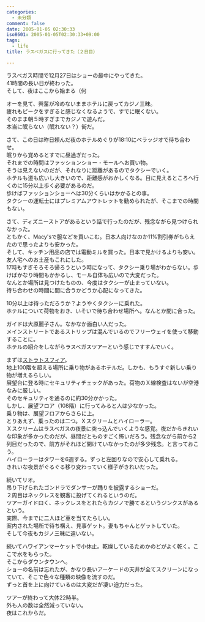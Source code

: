 ```yaml
---
categories:
  - 未分類
comment: false
date: 2005-01-05 02:30:33
iso8601: 2005-01-05T02:30:33+09:00
tags:
  - life
title: ラスベガスに行ってきた（２日目）

---
```


<div class="entry-body">
  <p>ラスベガス時間で12月27日はショーの最中にやってきた。<br />
    41時間の長い日が終わった。<br />
    そして、夜はここから始まる（何</p>

  <p>オーを見て、興奮が冷めないままホテルに戻ってカジノ三昧。<br />
    疲れもピークをすぎると感じなくなるようで、すでに眠くない。<br />
    そのまま朝５時すぎまでカジノで遊んだ。<br />
    本当に眠らない（眠れない？）街だ。</p>

  <p>さて、この日は昨日頼んだ夜のホテルめぐりが18:10にベラッジオで待ち合わせ。<br />
    眠りから覚めるとすでに昼過ぎだった。<br />
    それまでの時間はファッションショー・モールへお買い物。<br />
    そうは見えないのだが、それなりに距離があるのでタクシーでいく。<br />
    ホテルも道も広いし大きいので、距離感がおかしくなる。目に見えるところへ行くのに15分以上歩く必要があるのだ。<br />
    歩けばファッションショーへは30分くらいはかかるとの事。<br />
    タクシーの運転士にはプレミアムアウトレットを勧められたが、そこまでの時間もない。</p>

  <p>さて、ディズニーストアがあるという話で行ったのだが、残念ながら見つけられなかった。<br />
    ともかく、Macy'sで服などを買いこむ。日本人向けなのか11%割引券がもらえたので思ったよりも安かった。<br />
    そして、キッチン用品の店では電動ミルを買った。日本で見かけるよりも安い。友人宅へのお土産もこれにした。<br />
    17時もすぎそろそろ帰ろうという時になって、タクシー乗り場がわからない。歩けばかなり時間もかかるし、モール自体も広いので大変だった。<br />
    なんとか場所は見つけたものの、今度はタクシーが止まっていない。<br />
    待ち合わせの時間に間に合うかどうか心配になってきた。</p>

  <p>10分以上は待っただろうか？ようやくタクシーに乗れた。<br />
    ホテルについて荷物をおき、いそいで待ち合わせ場所へ。なんとか間に合った。</p>

  <p>ガイドは大原麗子さん。なかなか面白い人だった。<br />
    メインストリートであるストリップは混んでいるのでフリーウェイを使って移動することに。<br />
    ホテルの紹介をしながらラスベガスツアーという感じですすんでいく。</p>

  <p>まずは<a href="http://www.stratospherehotel.com/">ストラトスフィア</a>。<br />
    地上100階を超える場所に乗り物があるホテルだ。しかも、もうすぐ新しい乗り物が増えるらしい。<br />
    展望台に登る時にセキュリティチェックがあった。荷物のＸ線検査はないが空港なみに厳しい。<br />
    そのセキュリティを通るのに約30分かかった。<br />
    しかし、展望フロア（108階）に行ってみると人は少なかった。<br />
    乗り物は、展望フロアからさらに上。<br />
    とりあえず、乗ったのは二つ。Ｘスクリームとハイローラー。<br />
    Ｘスクリームはラスベガスの夜景に突っ込んでいくような感覚。夜だからきれいな印象が多かったのだが、昼間だとものすごく怖いだろう。残念ながら前から2列目だったので、前方がそれほど開けていなかったのが多少残念。と言っておこう。<br />
    ハイローラーはタワーを6週する。ずっと左回りなので安心して乗れる。<br />
    きれいな夜景がぐるぐる移り変わっていく様子がきれいだった。</p>

  <p>続いてリオ。<br />
    吊り下げられたゴンドラでダンサーが踊りを披露するショーだ。<br />
    ２周目はネックレスを観客に投げてくれるというのだ。<br />
    ツアーガイド曰く、ネックレスをとれたらカジノで勝てるというジンクスがあるという。<br />
    実際、今までに二人ほど車を当てたらしい。<br />
    案内された場所で待ち構え、見事ゲット。妻もちゃんとゲットしていた。<br />
    そして今夜もカジノ三昧に違いない。</p>

  <p>続いてハワイアンマーケットで小休止。乾燥しているためかのどがよく乾く。ここで水をもらった。<br />
    そこからダウンタウンへ。<br />
    ショーの名前は忘れたが、かなり長いアーケードの天井が全てスクリーンになっていて、そこで色々な種類の映像を流すのだ。<br />
    ずっと首を上に向けているのは大変だが凄い迫力だった。</p>

  <p>ツアーが終わって大体22時半。<br />
    外も人の数は全然減っていない。<br />
    夜はこれからだ。</p>
</div>
